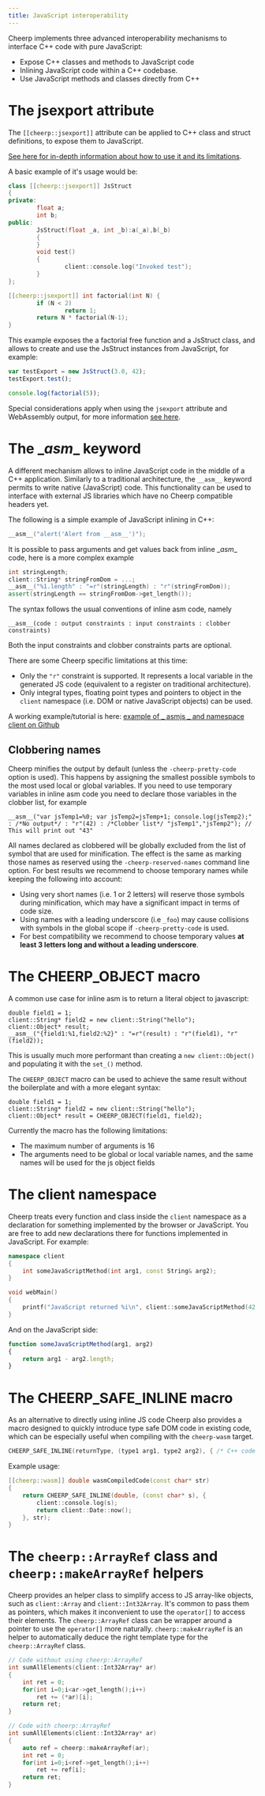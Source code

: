 ```yaml
---
title: JavaScript interoperability
---
```


Cheerp implements three advanced interoperability mechanisms to interface C++ code with pure JavaScript:

* Expose C++ classes and methods to JavaScript code
* Inlining JavaScript code within a C++ codebase.
* Use JavaScript methods and classes directly from C++

# The jsexport attribute

The ```[[cheerp::jsexport]]``` attribute can be applied to C++ class and struct definitions, to expose them to JavaScript.

[See here for in-depth information about how to use it and its limitations](JSExport-attribute).

A basic example of it's usage would be:

```c++
class [[cheerp::jsexport]] JsStruct
{
private:
        float a;
        int b;
public:
        JsStruct(float _a, int _b):a(_a),b(_b)
        {
        }
        void test()
        {
                client::console.log("Invoked test");
        }
};

[[cheerp::jsexport]] int factorial(int N) {
        if (N < 2)
                return 1;
        return N * factorial(N-1);
}
```

This example exposes the a factorial free function and a JsStruct class, and allows to create and use the JsStruct instances from JavaScript, for example:

```js
var testExport = new JsStruct(3.0, 42);
testExport.test();

console.log(factorial(5));
```


Special considerations apply when using the ```jsexport``` attribute and WebAssembly output, for more information [see here](WebAssembly-output-(wasm-or-wast-mode)#using-cheerpjsexport-in-combination-with-webassembly).

# The \__asm__ keyword

A different mechanism allows to inline JavaScript code in the middle of a C++ application. Similarly to a traditional architecture, the ```__asm__``` keyword permits to write native (JavaScript) code. This functionality can be used to interface with external JS libraries which have no Cheerp compatible headers yet.

The following is a simple example of JavaScript inlining in C++:
```c++
__asm__("alert('Alert from __asm__')");
```

It is possible to pass arguments and get values back from inline \__asm__ code, here is a more complex example

```c++
int stringLength;
client::String* stringFromDom = ...;
__asm__("%1.length" : "=r"(stringLength) : "r"(stringFromDom));
assert(stringLength == stringFromDom->get_length());
```

The syntax follows the usual conventions of inline asm code, namely

```
__asm__(code : output constraints : input constraints : clobber constraints)
```

Both the input constraints and clobber constraints parts are optional.

There are some Cheerp specific limitations at this time:

* Only the ```"r"``` constraint is supported. It represents a local variable in the generated JS code (equivalent to a register on traditional architecture).
* Only integral types, floating point types and pointers to object in the ```client``` namespace (i.e. DOM or native JavaScript objects) can be used.

A working example/tutorial is here: [example of _ asmjs _ and namespace client on Github](https://gist.github.com/carlopi/c36e9b8f0eaf72c569491fadac331707)

## Clobbering names

Cheerp minifies the output by default (unless the ```-cheerp-pretty-code``` option is used). This happens by assigning the smallest possible symbols to the most used local or global variables. If you need to use temporary variables in inline asm code you need to declare those variables in the clobber list, for example

```
__asm__("var jsTemp1=%0; var jsTemp2=jsTemp+1; console.log(jsTemp2);" : /*No output*/ : "r"(42) : /*Clobber list*/ "jsTemp1","jsTemp2"); // This will print out "43"
```

All names declared as clobbered will be globally excluded from the list of symbol that are used for minification. The effect is the same as marking those names as reserved using the ```-cheerp-reserved-names``` command line option. For best results we recommend to choose temporary names while keeping the following into account:

* Using very short names (i.e. 1 or 2 letters) will reserve those symbols during minification, which may have a significant impact in terms of code size.
* Using names with a leading underscore (i.e ```_foo```) may cause collisions with symbols in the global scope if ```-cheerp-pretty-code``` is used.
* For best compatibility we recommend to choose temporary values **at least 3 letters long and without a leading underscore**.

# The CHEERP_OBJECT macro

A common use case for inline asm is to return a literal object to javascript:
```
double field1 = 1;
client::String* field2 = new client::String("hello");
client::Object* result;
__asm__("{field1:%1,field2:%2}" : "=r"(result) : "r"(field1), "r"(field2));
```
This is usually much more performant than creating a `new client::Object()` and populating it with the `set_()` method.

The `CHEERP_OBJECT` macro can be used to achieve the same result without the boilerplate and with a more elegant syntax:
```
double field1 = 1;
client::String* field2 = new client::String("hello");
client::Object* result = CHEERP_OBJECT(field1, field2);
```
Currently the macro has the following limitations:

- The maximum number of arguments is 16
- The arguments need to be global or local variable names, and the same names will be used for the js object fields 


# The client namespace

Cheerp treats every function and class inside the ```client``` namespace as a declaration for something implemented by the browser or JavaScript. You are free to add new declarations there for functions implemented in JavaScript. For example:

```c++
namespace client
{
	int someJavaScriptMethod(int arg1, const String& arg2);
}

void webMain()
{
	printf("JavaScript returned %i\n", client::someJavaScriptMethod(42, "This is converted to a JavaScript String"));
}
```

And on the JavaScript side:

```js
function someJavaScriptMethod(arg1, arg2)
{
	return arg1 - arg2.length;
}
```

# The CHEERP_SAFE_INLINE macro

As an alternative to directly using inline JS code Cheerp also provides a macro designed to quickly introduce type safe DOM code in existing code, which can be especially useful when compiling with the `cheerp-wasm` target.

```c++
CHEERP_SAFE_INLINE(returnType, (type1 arg1, type2 arg2), { /* C++ code that access the DOM */ }, param1, param2);
```

Example usage:
```c++
[[cheerp::wasm]] double wasmCompiledCode(const char* str)
{
    return CHEERP_SAFE_INLINE(double, (const char* s), {
        client::console.log(s);
        return client::Date::now();
    }, str);
}
```

# The ```cheerp::ArrayRef``` class and ```cheerp::makeArrayRef``` helpers

Cheerp provides an helper class to simplify access to JS array-like objects, such as ```client::Array``` and ```client::Int32Array```. It's common to pass them as pointers, which makes it inconvenient to use the ```operator[]``` to access their elements. The ```cheerp::ArrayRef``` class can be wrapper around a pointer to use the ```operator[]``` more naturally. ```cheerp::makeArrayRef``` is an helper to automatically deduce the right template type for the ```cheerp::ArrayRef``` class.

```c++
// Code without using cheerp::ArrayRef
int sumAllElements(client::Int32Array* ar)
{
    int ret = 0;
    for(int i=0;i<ar->get_length();i++)
        ret += (*ar)[i];
    return ret;
}

// Code with cheerp::ArrayRef
int sumAllElements(client::Int32Array* ar)
{
    auto ref = cheerp::makeArrayRef(ar);
    int ret = 0;
    for(int i=0;i<ref->get_length();i++)
        ret += ref[i];
    return ret;
}
```

